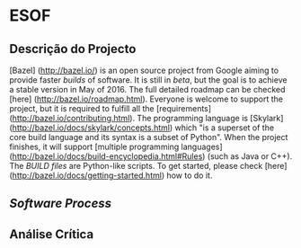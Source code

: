 # ESOF #


## Descrição do Projecto ##

[Bazel] (http://bazel.io/) is an open source project from Google aiming to provide faster _builds_ of software. It is still in _beta_, but the goal is to achieve a stable version in May of 2016. The full detailed roadmap can be checked [here] (http://bazel.io/roadmap.html).
Everyone is welcome to support the project, but it is required to fulfill all the [requirements] (http://bazel.io/contributing.html). The programming language is [Skylark] (http://bazel.io/docs/skylark/concepts.html) which "is a superset of the core build language and its syntax is a subset of Python". When the project finishes, it will support [multiple programming languages] (http://bazel.io/docs/build-encyclopedia.html#Rules) (such as Java or C++). The _BUILD files_ are Python-like scripts. To get started, please check [here] (http://bazel.io/docs/getting-started.html) how to do it.

## _Software Process_ ##


## Análise Crítica ##